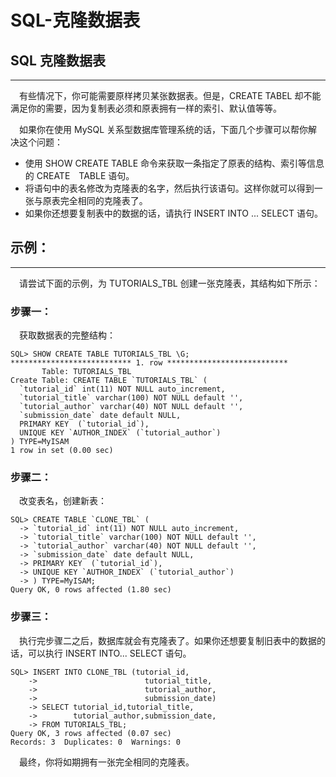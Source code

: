 # SQL-克隆数据表

## SQL 克隆数据表

------

　有些情况下，你可能需要原样拷贝某张数据表。但是，CREATE TABEL 却不能满足你的需要，因为复制表必须和原表拥有一样的索引、默认值等等。

　如果你在使用 MySQL 关系型数据库管理系统的话，下面几个步骤可以帮你解决这个问题：

- 使用 SHOW CREATE TABLE 命令来获取一条指定了原表的结构、索引等信息的 CREATE　TABLE 语句。
- 将语句中的表名修改为克隆表的名字，然后执行该语句。这样你就可以得到一张与原表完全相同的克隆表了。
- 如果你还想要复制表中的数据的话，请执行 INSERT INTO ... SELECT 语句。



## 示例：

------

　请尝试下面的示例，为 TUTORIALS_TBL 创建一张克隆表，其结构如下所示：

### 步骤一：

　获取数据表的完整结构：

```
SQL> SHOW CREATE TABLE TUTORIALS_TBL \G;
*************************** 1. row ***************************
       Table: TUTORIALS_TBL
Create Table: CREATE TABLE `TUTORIALS_TBL` (
  `tutorial_id` int(11) NOT NULL auto_increment,
  `tutorial_title` varchar(100) NOT NULL default '',
  `tutorial_author` varchar(40) NOT NULL default '',
  `submission_date` date default NULL,
  PRIMARY KEY  (`tutorial_id`),
  UNIQUE KEY `AUTHOR_INDEX` (`tutorial_author`)
) TYPE=MyISAM
1 row in set (0.00 sec)
```

### 步骤二：

　改变表名，创建新表：

```
SQL> CREATE TABLE `CLONE_TBL` (
  -> `tutorial_id` int(11) NOT NULL auto_increment,
  -> `tutorial_title` varchar(100) NOT NULL default '',
  -> `tutorial_author` varchar(40) NOT NULL default '',
  -> `submission_date` date default NULL,
  -> PRIMARY KEY  (`tutorial_id`),
  -> UNIQUE KEY `AUTHOR_INDEX` (`tutorial_author`)
  -> ) TYPE=MyISAM;
Query OK, 0 rows affected (1.80 sec)
```

### 步骤三：

　执行完步骤二之后，数据库就会有克隆表了。如果你还想要复制旧表中的数据的话，可以执行 INSERT INTO... SELECT 语句。

```
SQL> INSERT INTO CLONE_TBL (tutorial_id,
    ->                        tutorial_title,
    ->                        tutorial_author,
    ->                        submission_date)
    -> SELECT tutorial_id,tutorial_title,
    ->        tutorial_author,submission_date,
    -> FROM TUTORIALS_TBL;
Query OK, 3 rows affected (0.07 sec)
Records: 3  Duplicates: 0  Warnings: 0
```

　最终，你将如期拥有一张完全相同的克隆表。

